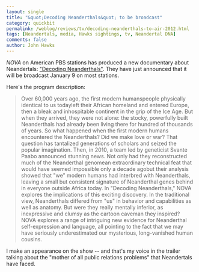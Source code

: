 ```yaml
---
layout: single 
title: "&quot;Decoding Neanderthals&quot; to be broadcast" 
category: quickbit
permalink: /weblog/reviews/tv/decoding-neanderthals-to-air-2012.html
tags: [Neandertals, media, Hawks sightings, tv, Neandertal DNA] 
comments: false 
author: John Hawks 
---
```



<em>NOVA</em> on American PBS stations has produced a new documentary about Neandertals: <a href="http://www.pbs.org/wgbh/nova/evolution/decoding-neanderthals.html">"Decoding Neanderthals"</a>. They have just announced that it will be broadcast January 9 on most stations. 

Here's the program description: 

<blockquote>Over 60,000 years ago, the first modern humanspeople physically identical to us todayleft their African homeland and entered Europe, then a bleak and inhospitable continent in the grip of the Ice Age. But when they arrived, they were not alone: the stocky, powerfully built Neanderthals had already been living there for hundred of thousands of years. So what happened when the first modern humans encountered the Neanderthals? Did we make love or war? That question has tantalized generations of scholars and seized the popular imagination. Then, in 2010, a team led by geneticist Svante Paabo announced stunning news. Not only had they reconstructed much of the Neanderthal genomean extraordinary technical feat that would have seemed impossible only a decade agobut their analysis showed that "we" modern humans had interbred with Neanderthals, leaving a small but consistent signature of Neanderthal genes behind in everyone outside Africa today. In "Decoding Neanderthals," NOVA explores the implications of this exciting discovery. In the traditional view, Neanderthals differed from "us" in behavior and capabilities as well as anatomy. But were they really mentally inferior, as inexpressive and clumsy as the cartoon caveman they inspired? NOVA explores a range of intriguing new evidence for Neanderthal self-expression and language, all pointing to the fact that we may have seriously underestimated our mysterious, long-vanished human cousins.</blockquote>

I make an appearance on the show -- and that's my voice in the trailer talking about the "mother of all public relations problems" that Neandertals have faced. 

